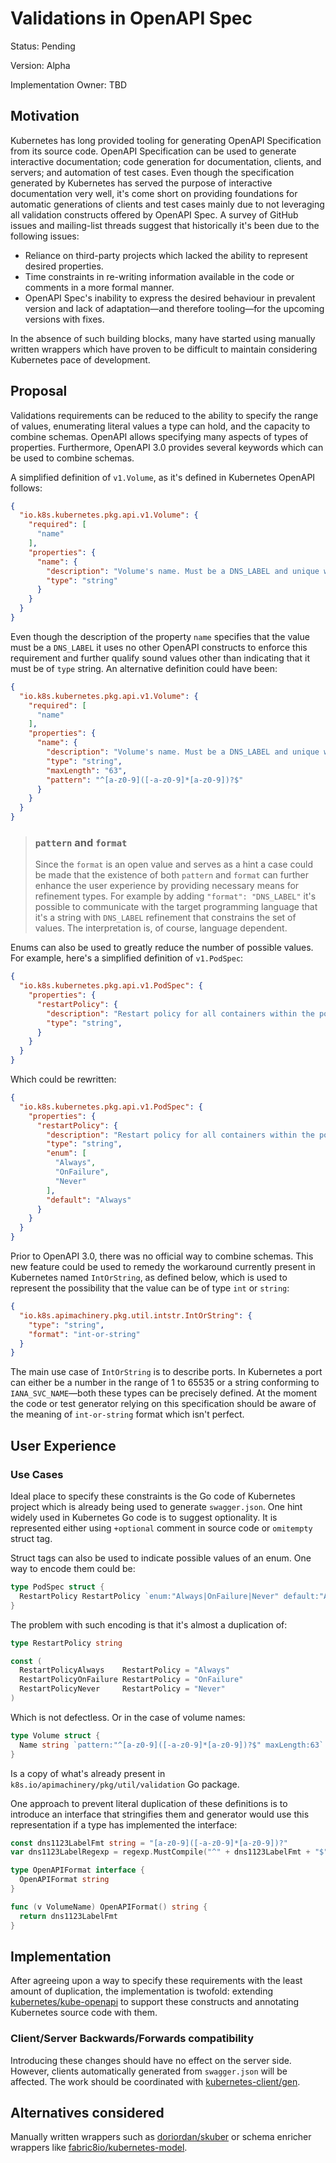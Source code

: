 # Validations in OpenAPI Spec

Status: Pending

Version: Alpha

Implementation Owner: TBD

## Motivation

Kubernetes has long provided tooling for generating OpenAPI Specification from its source code. OpenAPI Specification can be used to generate interactive documentation; code generation for documentation, clients, and servers; and automation of test cases.
Even though the specification generated by Kubernetes has served the purpose of interactive documentation very well, it's come short on providing foundations for automatic generations of clients and test cases mainly due to not leveraging all validation constructs offered by OpenAPI Spec.
A survey of GitHub issues and mailing-list threads suggest that historically it's been due to the following issues:
 - Reliance on third-party projects which lacked the ability to represent desired properties.
 - Time constraints in re-writing information available in the code or comments in a more formal manner.
 - OpenAPI Spec's inability to express the desired behaviour in prevalent version and lack of adaptation—and therefore tooling—for the upcoming versions with fixes.

In the absence of such building blocks, many have started using manually written wrappers which have proven to be difficult to maintain considering Kubernetes pace of development.

## Proposal

Validations requirements can be reduced to the ability to specify the range of values, enumerating literal values a type can hold, and the capacity to combine schemas. OpenAPI allows specifying many aspects of types of properties. Furthermore, OpenAPI 3.0 provides several keywords which can be used to combine schemas.

A simplified definition of `v1.Volume`, as it's defined in Kubernetes OpenAPI follows:

```json
{
  "io.k8s.kubernetes.pkg.api.v1.Volume": {
    "required": [
      "name"
    ],
    "properties": {
      "name": {
        "description": "Volume's name. Must be a DNS_LABEL and unique within the pod.",
        "type": "string"
      }
    }
  }
}
``` 

Even though the description of the property `name` specifies that the value must be a `DNS_LABEL` it uses no other OpenAPI constructs to enforce this requirement and further qualify sound values other than indicating that it must be of `type` string. An alternative definition could have been:

```json
{
  "io.k8s.kubernetes.pkg.api.v1.Volume": {
    "required": [
      "name"
    ],
    "properties": {
      "name": {
        "description": "Volume's name. Must be a DNS_LABEL and unique within the pod.",
        "type": "string",
        "maxLength": "63",
        "pattern": "^[a-z0-9]([-a-z0-9]*[a-z0-9])?$"
      }
    }
  }
}
```

> ### `pattern` and `format`
> Since the `format` is an open value and serves as a hint a case could be made that the existence of both `pattern` and `format` can further enhance the user experience by providing necessary means for refinement types. For example by adding `"format": "DNS_LABEL"` it's possible to communicate with the target programming language that it's a string with `DNS_LABEL` refinement that constrains the set of values. The interpretation is, of course, language dependent.

Enums can also be used to greatly reduce the number of possible values. For example, here's a simplified definition of `v1.PodSpec`:

```json
{
  "io.k8s.kubernetes.pkg.api.v1.PodSpec": {
    "properties": {
      "restartPolicy": {
        "description": "Restart policy for all containers within the pod. One of Always, OnFailure, Never. Default to Always",
        "type": "string",
      }
    }
  }
}
```

Which could be rewritten:

```json
{
  "io.k8s.kubernetes.pkg.api.v1.PodSpec": {
    "properties": {
      "restartPolicy": {
        "description": "Restart policy for all containers within the pod. One of Always, OnFailure, Never. Default to Always",
        "type": "string",
        "enum": [
          "Always",
          "OnFailure",
          "Never"
        ],
        "default": "Always"
      }
    }
  }
}
```

Prior to OpenAPI 3.0, there was no official way to combine schemas. This new feature could be used to remedy the workaround currently present in Kubernetes named `IntOrString`, as defined below, which is used to represent the possibility that the value can be of type `int` or `string`:

```json
{
  "io.k8s.apimachinery.pkg.util.intstr.IntOrString": {
    "type": "string",
    "format": "int-or-string"
  }
}
```

The main use case of `IntOrString` is to describe ports. In Kubernetes a port can either be a number in the range of 1 to 65535 or a string conforming to `IANA_SVC_NAME`—both these types can be precisely defined. At the moment the code or test generator relying on this specification should be aware of the meaning of `int-or-string` format which isn't perfect.


## User Experience

### Use Cases

Ideal place to specify these constraints is the Go code of Kubernetes project which is already being used to generate `swagger.json`. One hint widely used in Kubernetes Go code is to suggest optionality. It is represented either using `+optional` comment in source code or `omitempty` struct tag.

Struct tags can also be used to indicate possible values of an enum. One way to encode them could be:

```Go
type PodSpec struct {
  RestartPolicy RestartPolicy `enum:"Always|OnFailure|Never" default:"Always"`
}
```

The problem with such encoding is that it's almost a duplication of:

```Go
type RestartPolicy string

const (
  RestartPolicyAlways    RestartPolicy = "Always"
  RestartPolicyOnFailure RestartPolicy = "OnFailure"
  RestartPolicyNever     RestartPolicy = "Never"
)
```

Which is not defectless. Or in the case of volume names:

```Go
type Volume struct {
  Name string `pattern:"^[a-z0-9]([-a-z0-9]*[a-z0-9])?$" maxLength:63`
}
```

Is a copy of what's already present in `k8s.io/apimachinery/pkg/util/validation` Go package.

One approach to prevent literal duplication of these definitions is to introduce an interface that stringifies them and generator would use this representation if a type has implemented the interface:

```Go
const dns1123LabelFmt string = "[a-z0-9]([-a-z0-9]*[a-z0-9])?"
var dns1123LabelRegexp = regexp.MustCompile("^" + dns1123LabelFmt + "$")

type OpenAPIFormat interface {
  OpenAPIFormat string
}

func (v VolumeName) OpenAPIFormat() string {
  return dns1123LabelFmt
}
```

## Implementation

After agreeing upon a way to specify these requirements with the least amount of duplication, the implementation is twofold: extending [kubernetes/kube-openapi](https://github.com/kubernetes/kube-openapi) to support these constructs and annotating Kubernetes source code with them.

### Client/Server Backwards/Forwards compatibility
Introducing these changes should have no effect on the server side. However, clients automatically generated from `swagger.json` will be affected. The work should be coordinated with [kubernetes-client/gen](https://github.com/kubernetes-client/gen).

## Alternatives considered

Manually written wrappers such as [doriordan/skuber](https://github.com/doriordan/skuber) or schema enricher wrappers like [fabric8io/kubernetes-model](https://github.com/fabric8io/kubernetes-model).
